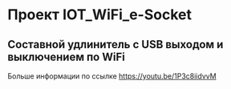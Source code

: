 # Проект IOT_WiFi_e-Socket
## Составной удлинитель с USB выходом и выключением по WiFi

Больше информации по ссылке https://youtu.be/1P3c8iidvvM
